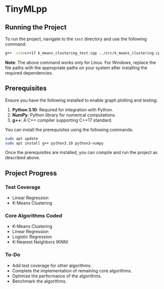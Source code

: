 # TinyMLpp

## Running the Project

To run the project, navigate to the `test` directory and use the following command:

```bash
g++ -std=c++17 k_means_clustering_test.cpp ../src/k_means_clustering.cpp ../src/data_handling.cpp -I/usr/include/python3.10 -I/usr/lib/python3/dist-packages/numpy/core/include -L/usr/lib/python3.10/config-3.10-x86_64-linux-gnu -lpython3.10 -o k_means_clustering_test
```

**Note**: The above command works only for Linux. For Windows, replace the file paths with the appropriate paths on your system after installing the required dependencies.

## Prerequisites

Ensure you have the following installed to enable graph plotting and testing:

1. **Python 3.10**: Required for integration with Python.
2. **NumPy**: Python library for numerical computations.
3. **g++**: A C++ compiler supporting C++17 standard.

You can install the prerequisites using the following commands:

```bash
sudo apt update
sudo apt install g++ python3.10 python3-numpy
```

Once the prerequisites are installed, you can compile and run the project as described above.

## Project Progress

### Test Coverage
- Linear Regression
- K-Means Clustering

### Core Algorithms Coded
- K-Means Clustering
- Linear Regression
- Logistic Regression
- K-Nearest Neighbors (KNN)

### To-Do
- Add test coverage for other algorithms.
- Complete the implementation of remaining core algorithms.
- Optimize the performance of the algorithms.
- Benchmark the algorithms.
